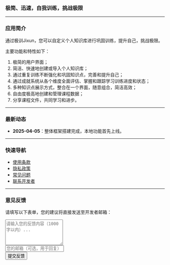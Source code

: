 ### **极简、迅速，自我训练，挑战极限**

---

### **应用简介**  
通过极训Jixun，您可以自定义个人知识库进行巩固训练，提升自己，挑战极限。

主要功能和特性如下：
1. 极简的用户界面；
2. 简洁、快速地创建或导入个人知识库；
3. 通过重复训练不断强化和巩固知识点，完善和提升自己；
4. 通过成就系统从各个维度全面评估、掌握和跟踪学习训练进度和状态；
5. 多种知识点展示方式，整合在一个界面，随意组合，简洁高效；
6. 自由度极高地创建和管理课程数据；
7. 分享课程文件，共同学习和进步。

---

### **最新动态**  
- **2025-04-05**：整体框架搭建完成，本地功能首先上线。


---

### **快速导航**  
- [使用条款](terms.md)
- [隐私政策](privacy.md)  
- [常见问题](faq.md)  
- [联系开发者](contact.md)  

---

### 意见反馈
请填写以下表单，您的建议将直接发送至开发者邮箱：

<form id="feedback-form" action="https://formsubmit.co/zouhuimiao0808@icloud.com" method="POST">
  <!-- 隐藏字段配置 -->
  <input type="hidden" name="_captcha" value="false">
  <input type="hidden" name="_subject" value="极训Jixun用户反馈">
  <input type="hidden" name="_next" value="https://zouhuimiao.github.io/thank-you.md">
  <input type="hidden" name="_template" value="table"> <!-- 美化邮件格式 -->

  <div class="form-group">
    <textarea 
      class="feedback-input" 
      name="message" 
      placeholder="请输入您的反馈内容（1000字以内）..." 
      rows="5"
      maxlength="1000"
      required
    ></textarea>
  </div>
  <div class="form-group">
    <input 
      type="email" 
      class="feedback-input" 
      name="email" 
      placeholder="您的邮箱（可选，用于回复）"
    >
  </div>
  <button type="submit" class="feedback-button">提交反馈</button>
</form>

<script>
  // 备用本地跳转逻辑（当Formsubmit不可用时）
  document.getElementById('feedback-form').addEventListener('submit', function(e) {
    localStorage.setItem('formSubmitted', 'true');
  });
  
  // 检查是否是从感谢页面返回的
  if(localStorage.getItem('formSubmitted')) {
    alert('✅ 您的反馈已提交成功！');
    localStorage.removeItem('formSubmitted');
  }
</script>

